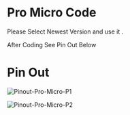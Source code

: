 # Pro Micro Code 

Please Select Newest Version and use it . 

After Coding See Pin Out Below 

# Pin Out 

![Pinout-Pro-Micro-P1](https://github.com/Fusion-Lightguns/Fusion-Mini/assets/118452807/6aa247ac-5832-4513-b948-df7affca04f7)


![Pinout-Pro-Micro-P2](https://github.com/Fusion-Lightguns/Fusion-Mini/assets/118452807/96adcd58-c031-409d-944c-b2fa8c81b8fa)
